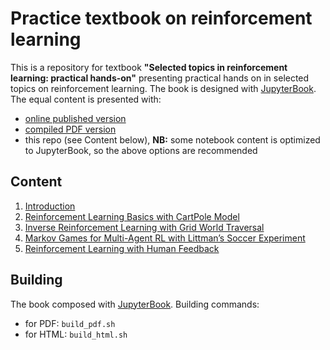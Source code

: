 # Practice textbook on reinforcement learning

This is a repository for textbook **"Selected topics in reinforcement learning: practical hands-on"** presenting practical hands on in selected topics on reinforcement learning. The book is designed with [JupyterBook](https://jupyterbook.org/en/stable/intro.html). The equal content is presented with:
- [online published version](https://iterater.github.io/education/rl_practice/)
- [compiled PDF version](build_results/book.pdf)
- this repo (see Content below), **NB:** some notebook content is optimized to JupyterBook, so the above options are recommended

## Content
1. [Introduction](intro.md)
1. [Reinforcement Learning Basics with CartPole Model](1_Basic_RL/1_RL_basics.ipynb)
1. [Inverse Reinforcement Learning with Grid World Traversal](2_Inverse_RL/2_IRL.ipynb.ipynb)
1. [Markov Games for Multi-Agent RL with Littman’s Soccer Experiment](3_MARL/MARL.ipynb)
1. [Reinforcement Learning with Human Feedback](4_RLHF/4_RLHF.ipynb)

## Building

The book composed with [JupyterBook](https://jupyterbook.org/). Building commands:
- for PDF: `build_pdf.sh`
- for HTML: `build_html.sh`
